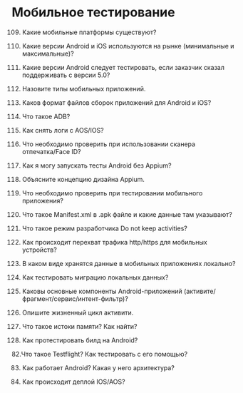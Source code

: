 # Мобильное тестирование 

109. Какие мобильные платформы существуют?

110. Какие версии Android и iOS используются на рынке (минимальные и максимальные)?

111. Какие версии Android следует тестировать, если заказчик сказал поддерживать с версии 5.0?

112. Назовите типы мобильных приложений.

113. Каков формат файлов сборок приложений для Android и iOS?

114. Что такое ADB?

115. Как снять логи с AOS/IOS?

116. Что необходимо проверить при использовании сканера отпечатка/Face ID?

117. Как я могу запускать тесты Android без Appium?

118. Объясните концепцию дизайна Appium.

72. Что необходимо проверить при тестировании мобильного приложения?

73. Что такое Manifest.xml в .apk файле и какие данные там указывают?

74. Что такое режим разработчика Do not keep activities?

75. Как происходит перехват трафика http/https для мобильных устройств?

76. В каком виде хранятся данные в мобильных приложениях локально?

77. Как тестировать миграцию локальных данных?

78. Каковы основные компоненты Android-приложений (активите/фрагмент/сервис/интент-фильтр)?

79. Опишите жизненный цикл активити.

80. Что такое истоки памяти? Как найти?

81. Как протестировать билд на Android?

82.Что такое Testflight? Как тестировать с его помощью?

83. Как работает Android? Какая у него архитектура?

84. Как происходит деплой IOS/AOS?
